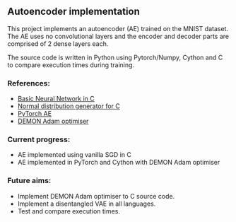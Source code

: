 ## Autoencoder implementation
This project implements an autoencoder (AE) trained on the MNIST dataset. The AE uses no convolutional layers and the encoder and decoder parts are comprised of 2 dense layers each. 

The source code is written in Python using Pytorch/Numpy, Cython and C to compare execution times during training.

### References: 
- [Basic Neural Network in C](https://github.com/markkraay/mnist-from-scratch "Basic Neural Network in C")
- [Normal distribution generator for C](https://people.sc.fsu.edu/~jburkardt/cpp_src/ziggurat_inline/ziggurat_inline.html "Normal distribution generator for C")
- [PyTorch AE](https://medium.com/pytorch/implementing-an-autoencoder-in-pytorch-19baa22647d1 "PyTorch AE")
- [DEMON Adam optimiser](https://github.com/JRC1995/DemonRangerOptimizer "DEMON Adam optimiser")

### Current progress:
- AE implemented using vanilla SGD in C
- AE implemented in PyTorch and Cython with DEMON Adam optimiser

### Future aims: 
- Implement DEMON Adam optimiser to C source code.
- Implement a disentangled VAE in all languages.
- Test and compare execution times.
